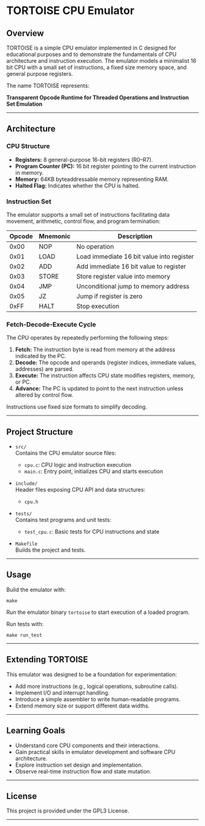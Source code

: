 # TORTOISE CPU Emulator

## Overview

TORTOISE is a simple CPU emulator implemented in C designed for educational purposes and to demonstrate the fundamentals of CPU architecture and instruction execution. The emulator models a minimalist 16 bit CPU with a small set of instructions, a fixed size memory space, and general purpose registers.

The name TORTOISE represents:

**Transparent Opcode Runtime for Threaded Operations and Instruction Set Emulation**

---

## Architecture

### CPU Structure

- **Registers:** 8 general-purpose 16-bit registers (R0–R7).
- **Program Counter (PC):** 16 bit register pointing to the current instruction in memory.
- **Memory:** 64KB byteaddressable memory representing RAM.
- **Halted Flag:** Indicates whether the CPU is halted.

### Instruction Set

The emulator supports a small set of instructions facilitating data movement, arithmetic, control flow, and program termination:

| Opcode  | Mnemonic | Description                                   |
|---------|----------|-----------------------------------------------|
| 0x00    | NOP      | No operation                                  |
| 0x01    | LOAD     | Load immediate 16 bit value into register     |
| 0x02    | ADD      | Add immediate 16 bit value to register        |
| 0x03    | STORE    | Store register value into memory              |
| 0x04    | JMP      | Unconditional jump to memory address          |
| 0x05    | JZ       | Jump if register is zero                      |
| 0xFF    | HALT     | Stop execution                                |

### Fetch-Decode-Execute Cycle

The CPU operates by repeatedly performing the following steps:

1. **Fetch:** The instruction byte is read from memory at the address indicated by the PC.
2. **Decode:** The opcode and operands (register indices, immediate values, addresses) are parsed.
3. **Execute:** The instruction affects CPU state modifies registers, memory, or PC.
4. **Advance:** The PC is updated to point to the next instruction unless altered by control flow.

Instructions use fixed size formats to simplify decoding.

---

## Project Structure

- `src/`  
  Contains the CPU emulator source files:
  - `cpu.c`: CPU logic and instruction execution
  - `main.c`: Entry point, initializes CPU and starts execution

- `include/`  
  Header files exposing CPU API and data structures:
  - `cpu.h`

- `tests/`  
  Contains test programs and unit tests:
  - `test_cpu.c`: Basic tests for CPU instructions and state

- `Makefile`  
  Builds the project and tests.

---

## Usage

Build the emulator with:

```
make
```

Run the emulator binary `tortoise` to start execution of a loaded program.

Run tests with:

```
make run_test
```


---

## Extending TORTOISE

This emulator was designed to be a foundation for experimentation:
- Add more instructions (e.g., logical operations, subroutine calls).
- Implement I/O and interrupt handling.
- Introduce a simple assembler to write human-readable programs.
- Extend memory size or support different data widths.

---

## Learning Goals

- Understand core CPU components and their interactions.
- Gain practical skills in emulator development and software CPU architecture.
- Explore instruction set design and implementation.
- Observe real-time instruction flow and state mutation.

---

## License

This project is provided under the GPL3 License.

---
